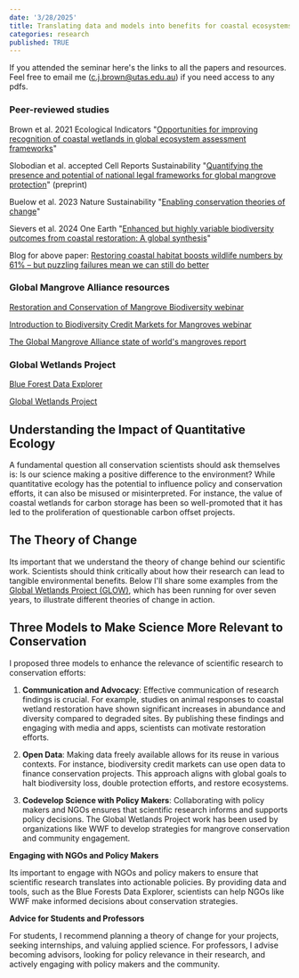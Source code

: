```yaml
---
date: '3/28/2025'
title: Translating data and models into benefits for coastal ecosystems
categories: research
published: TRUE
---
```


If you attended the seminar here's the links to all the papers and resources. Feel free to email me (c.j.brown@utas.edu.au) if you need access to any pdfs. 

### Peer-reviewed studies

Brown et al. 2021 Ecological Indicators "[Opportunities for improving recognition of coastal wetlands in global ecosystem assessment frameworks](https://doi.org/10.1016/j.ecolind.2021.107694)"

Slobodian et al. accepted Cell Reports Sustainability "[Quantifying the presence and potential of national legal frameworks for global mangrove protection](https://doi.org/10.2139/ssrn.4931651)" (preprint)

Buelow et al. 2023 Nature Sustainability "[Enabling conservation theories of change](https://doi.org/10.1038/s41893-023-01245-y)"

Sievers et al. 2024 One Earth "[Enhanced but highly variable biodiversity outcomes from coastal restoration: A global synthesis](https://doi.org/10.1016/j.oneear.2024.02.013)"

Blog for above paper: 
[Restoring coastal habitat boosts wildlife numbers by 61% – but puzzling failures mean we can still do better](https://theconversation.com/restoring-coastal-habitat-boosts-wildlife-numbers-by-61-but-puzzling-failures-mean-we-can-still-do-better-227231)

### Global Mangrove Alliance resources

[Restoration and Conservation of Mangrove Biodiversity webinar](https://www.youtube.com/watch?v=_ecq_jM9AaM&t=65s)

[Introduction to Biodiversity Credit Markets for Mangroves webinar](https://www.youtube.com/watch?v=h30Yr9UJgao&t=2s)

[The Global Mangrove Alliance state of world's mangroves report](https://www.mangrovealliance.org/mangrove-forests/)

### Global Wetlands Project 

[Blue Forest Data Explorer](www.globalwetlandsproject.org/tools)

[Global Wetlands Project](www.globalwetlandsproject.org)


## Understanding the Impact of Quantitative Ecology

A fundamental question all conservation scientists should ask themselves is: Is our science making a positive difference to the environment? While quantitative ecology has the potential to influence policy and conservation efforts, it can also be misused or misinterpreted. For instance, the value of coastal wetlands for carbon storage has been so well-promoted that it has led to the proliferation of questionable carbon offset projects.

## The Theory of Change

Its important that we understand the theory of change behind our scientific work. Scientists should think critically about how their research can lead to tangible environmental benefits. Below I'll share some examples from the [Global Wetlands Project (GLOW)](globalmangrovewatch.org), which has been running for over seven years, to illustrate different theories of change in action.

## Three Models to Make Science More Relevant to Conservation

I proposed three models to enhance the relevance of scientific research to conservation efforts:

1. **Communication and Advocacy**: Effective communication of research findings is crucial. For example, studies on animal responses to coastal wetland restoration have shown significant increases in abundance and diversity compared to degraded sites. By publishing these findings and engaging with media and apps, scientists can motivate restoration efforts.

2. **Open Data**: Making data freely available allows for its reuse in various contexts. For instance, biodiversity credit markets can use open data to finance conservation projects. This approach aligns with global goals to halt biodiversity loss, double protection efforts, and restore ecosystems.

3. **Codevelop Science with Policy Makers**: Collaborating with policy makers and NGOs ensures that scientific research informs and supports policy decisions. The Global Wetlands Project work has been used by organizations like WWF to develop strategies for mangrove conservation and community engagement.

**Engaging with NGOs and Policy Makers**

Its important to engage with NGOs and policy makers to ensure that scientific research translates into actionable policies. By providing data and tools, such as the Blue Forests Data Explorer, scientists can help NGOs like WWF make informed decisions about conservation strategies.

**Advice for Students and Professors**

For students, I recommend planning a theory of change for your projects, seeking internships, and valuing applied science. For professors, I advise becoming advisors, looking for policy relevance in their research, and actively engaging with policy makers and the community.
